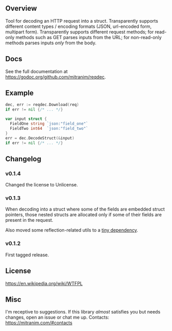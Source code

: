 ## Overview

Tool for decoding an HTTP request into a struct. Transparently supports different content types / encoding formats (JSON, url-encoded form, multipart form). Transparently supports different request methods; for read-only methods such as GET parses inputs from the URL; for non-read-only methods parses inputs _only_ from the body.

## Docs

See the full documentation at https://godoc.org/github.com/mitranim/reqdec.

## Example

```go
dec, err := reqdec.Download(req)
if err != nil {/* ... */}

var input struct {
  FieldOne string `json:"field_one"`
  FieldTwo int64  `json:"field_two"`
}
err = dec.DecodeStruct(&input)
if err != nil {/* ... */}
```

## Changelog

### v0.1.4

Changed the license to Unlicense.

### v0.1.3

When decoding into a struct where some of the fields are embedded struct pointers, those nested structs are allocated only if some of their fields are present in the request.

Also moved some reflection-related utils to a [tiny dependency](https://github.com/mitranim/refut).

### v0.1.2

First tagged release.

## License

https://en.wikipedia.org/wiki/WTFPL

## Misc

I'm receptive to suggestions. If this library _almost_ satisfies you but needs changes, open an issue or chat me up. Contacts: https://mitranim.com/#contacts
